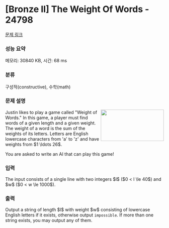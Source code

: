 # [Bronze II] The Weight Of Words - 24798 

[문제 링크](https://www.acmicpc.net/problem/24798) 

### 성능 요약

메모리: 30840 KB, 시간: 68 ms

### 분류

구성적(constructive), 수학(math)

### 문제 설명

<p><img alt="" src="" style="width: 200px; height: 100px; float: right;">Justin likes to play a game called "Weight of Words." In this game, a player must find words of a given length and a given weight. The weight of a word is the sum of the weights of its letters. Letters are English lowercase characters from 'a' to 'z' and have weights from $1 \ldots 26$.</p>

<p>You are asked to write an AI that can play this game!</p>

### 입력 

 <p>The input consists of a single line with two integers $l$ ($0 < l \le 40$) and $w$ ($0 < w \le 1000$).</p>

### 출력 

 <p>Output a string of length $l$ with weight $w$ consisting of lowercase English letters if it exists, otherwise output <code>impossible</code>. If more than one string exists, you may output any of them.</p>

